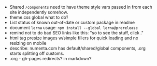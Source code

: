 - Shared `/components` need to have theme style vars passed in from each site
  independently somehow.
- theme.css global what to do?
- List status of known out-of-date or custom package in readme
- document `lerna` usage: `npm install --global lerna@prerelease`
- remind not to do bad SEO links like this: "so to see the stuff, click <here>."
- html tag presize images w/simple fillers for quick loading and
  no resizing on mobile
- describe: numenta.com has default/shared/global components, .org starts
  splitting off customs.
- .org - gh-pages redirects? in markdown?
